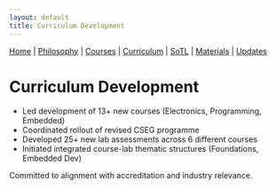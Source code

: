 ```yaml
---
layout: default
title: Curriculum Development
---
```


<div class="navbar">
  <a href="index">Home</a> |
  <a href="philosophy">Philosophy</a> |
  <a href="courses">Courses</a> |
  <a href="curriculum" class="active">Curriculum</a> |
  <a href="sotl">SoTL</a> |
  <a href="materials">Materials</a> |
  <a href="changelog">Updates</a>
</div>


# Curriculum Development

- Led development of 13+ new courses (Electronics, Programming, Embedded)
- Coordinated rollout of revised CSEG programme
- Developed 25+ new lab assessments across 6 different courses
- Initiated integrated course-lab thematic structures (Foundations, Embedded Dev)

Committed to alignment with accreditation and industry relevance.
